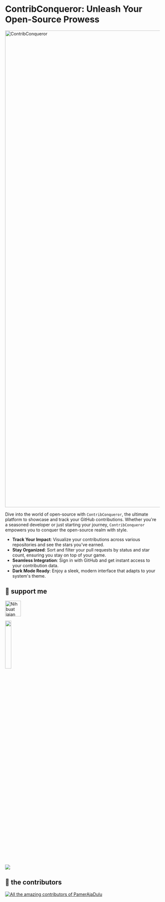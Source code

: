 # ContribConqueror: Unleash Your Open-Source Prowess

<img width="1552" alt="ContribConqueror" src="https://github.com/user-attachments/assets/9515c42f-188c-43ea-8cff-62c9cdc9b0cf">

Dive into the world of open-source with `ContribConqueror`, the ultimate platform to showcase and track your GitHub contributions.
Whether you're a seasoned developer or just starting your journey, `ContribConqueror` empowers you to conquer the open-source realm with style.

- **Track Your Impact**: Visualize your contributions across various repositories and see the stars you've earned.
- **Stay Organized**: Sort and filter your pull requests by status and star count, ensuring you stay on top of your game.
- **Seamless Integration**: Sign in with GitHub and get instant access to your contribution data.
- **Dark Mode Ready**: Enjoy a sleek, modern interface that adapts to your system's theme.

## :muscle: support me
<a href="https://www.nihbuatjajan.com/depapp" target="_blank"><img src="https://d4xyvrfd64gfm.cloudfront.net/buttons/default-cta.png" alt="Nih buat jajan" style="height: 51px !important;" ></a>

<a href="https://saweria.co/depapp" target="_blank"><img src="https://github-production-user-asset-6210df.s3.amazonaws.com/6134774/278801090-c4efd5c9-c0a7-43dc-9ea1-c21bc1a55203.png" width="20%" height="20%"></a>

<a href="https://www.paypal.me/depapp" target="_blank"><img src="https://www.paypalobjects.com/digitalassets/c/website/marketing/apac/C2/logos-buttons/optimize/44_Yellow_PayPal_Pill_Button.png"></a>

## :busts_in_silhouette: the contributors
<a href="https://github.com/depapp/PamerAjaDulu/graphs/contributors"><img src="https://contrib.rocks/image?repo=depapp/PamerAjaDulu" alt="All the amazing contributors of PamerAjaDulu"></a>
